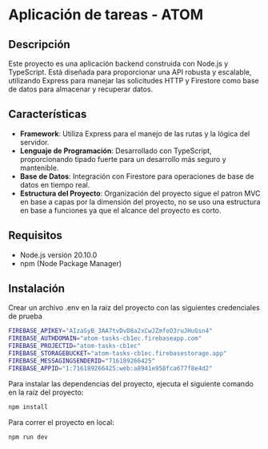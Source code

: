 # Aplicación de tareas - ATOM

## Descripción

Este proyecto es una aplicación backend construida con Node.js y TypeScript. Está diseñada para proporcionar una API robusta y escalable, utilizando Express para manejar las solicitudes HTTP y Firestore como base de datos para almacenar y recuperar datos.

## Características

- **Framework**: Utiliza Express para el manejo de las rutas y la lógica del servidor.
- **Lenguaje de Programación**: Desarrollado con TypeScript, proporcionando tipado fuerte para un desarrollo más seguro y mantenible.
- **Base de Datos**: Integración con Firestore para operaciones de base de datos en tiempo real.
- **Estructura del Proyecto**: Organización del proyecto sigue el patron MVC en base a capas por la dimensión del proyecto, no se uso una estructura en base a funciones ya que el alcance del proyecto es corto.

## Requisitos

- Node.js versión 20.10.0
- npm (Node Package Manager)

## Instalación

Crear un archivo .env en la raiz del proyecto con las siguientes credenciales de prueba
```bash
FIREBASE_APIKEY="AIzaSyB_3AA7tvDvD8a2xCwJZmfoO3ruJHuGsn4"
FIREBASE_AUTHDOMAIN="atom-tasks-cb1ec.firebaseapp.com"
FIREBASE_PROJECTID="atom-tasks-cb1ec"
FIREBASE_STORAGEBUCKET="atom-tasks-cb1ec.firebasestorage.app"
FIREBASE_MESSAGINGSENDERID="716189266425"
FIREBASE_APPID="1:716189266425:web:a8941e958fca677f8e4d2"
```

Para instalar las dependencias del proyecto, ejecuta el siguiente comando en la raíz del proyecto:

```bash
npm install
```

Para correr el proyecto en local:

```bash
npm run dev
```
